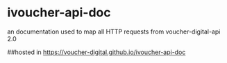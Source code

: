 # ivoucher-api-doc
an documentation used to map all HTTP requests from voucher-digital-api 2.0

##hosted in
<https://voucher-digital.github.io/ivoucher-api-doc>
